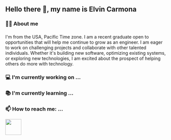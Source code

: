 ##  Hello there 👋, my name is Elvin Carmona

### 👨‍🦲 About me<h3/>
   
I'm from the USA, Pacific Time zone. I am a recent graduate open to opportunities that will help me continue to grow as an engineer. I am eager to work on challenging projects and collaborate with other talented individuals. Whether it's building new software, optimizing existing systems, or exploring new technologies, I am excited about the prospect of helping others do more with technology.

### 💻 I'm currently working on ...

   
### 📚 I'm currently learning ...

### 📫 How to reach me: ...

[<img src="assets/envelope.png" height="50px">](malito:ecarmona235@gmail.com)
